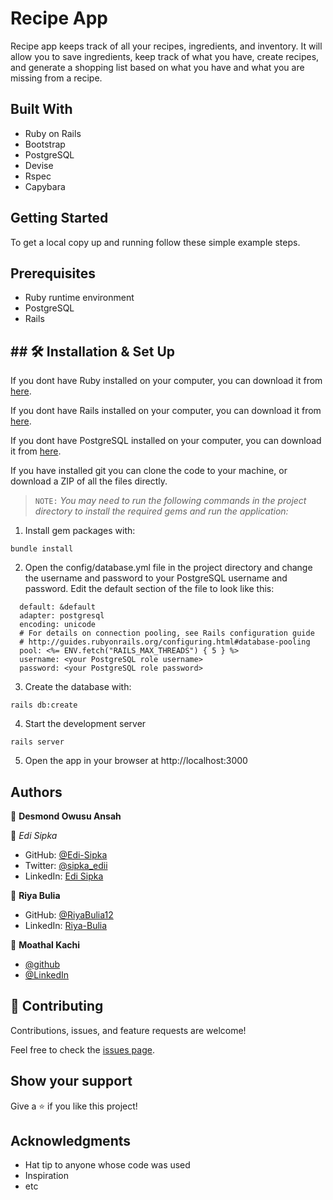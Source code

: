 # Recipe App

Recipe app keeps track of all your recipes, ingredients, and inventory. It will allow you to save ingredients, keep track of what you have, create recipes, and generate a shopping list based on what you have and what you are missing from a recipe.

## Built With

- Ruby on Rails
- Bootstrap
- PostgreSQL
- Devise
- Rspec
- Capybara

## Getting Started

To get a local copy up and running follow these simple example steps.

## Prerequisites

- Ruby runtime environment
- PostgreSQL
- Rails

## ## 🛠 Installation & Set Up

If you dont have Ruby installed on your computer, you can download it from [here](https://www.ruby-lang.org/en/downloads/).

If you dont have Rails installed on your computer, you can download it from [here](https://rubyonrails.org/).

If you dont have PostgreSQL installed on your computer, you can download it from [here](https://www.postgresql.org/download/).

If you have installed git you can clone the code to your machine, or download a ZIP of all the files directly.


> `NOTE:` _You may need to run the following commands in the project directory to install the required gems and run the application:_

1. Install gem packages with:

```
bundle install
```

2. Open the config/database.yml file in the project directory and change the username and password to your PostgreSQL username and password.
Edit the default section of the file to look like this:
    
```
  default: &default
  adapter: postgresql
  encoding: unicode
  # For details on connection pooling, see Rails configuration guide
  # http://guides.rubyonrails.org/configuring.html#database-pooling
  pool: <%= ENV.fetch("RAILS_MAX_THREADS") { 5 } %>
  username: <your PostgreSQL role username>
  password: <your PostgreSQL role password>

```

3. Create the database with:

```
rails db:create
```

4. Start the development server

```
rails server
```

5. Open the app in your browser at http://localhost:3000

## Authors

👤 **Desmond Owusu Ansah**

👤 _Edi Sipka_

- GitHub: [@Edi-Sipka](https://github.com/edi-sipka)
- Twitter: [@sipka_edii](https://twitter.com/sipka_edii)
- LinkedIn: [Edi Sipka](https://www.linkedin.com/in/edi-%C5%A1ipka-5b681b202/)

👤 **Riya Bulia**

- GitHub: [@RiyaBulia12](https://github.com/RiyaBulia12)
- LinkedIn: [Riya-Bulia](https://linkedin.com/in/riya-bulia)


👤 **Moathal Kachi**

- [@github](https://github.com/Moathal)
- [@LinkedIn](https://www.linkedin.com/in/moathalkachi)



## 🤝 Contributing

Contributions, issues, and feature requests are welcome!

Feel free to check the [issues page](https://github.com/dodoburner/recipe-app/issues).

## Show your support

Give a ⭐️ if you like this project!

## Acknowledgments

- Hat tip to anyone whose code was used
- Inspiration
- etc